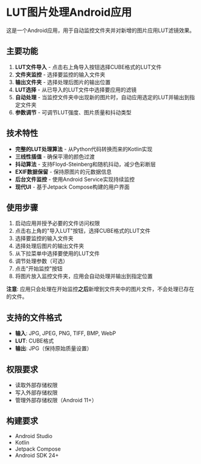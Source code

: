# LUT图片处理Android应用

这是一个Android应用，用于自动监控文件夹并对新增的图片应用LUT滤镜效果。

## 主要功能

1. **LUT文件导入** - 点击右上角导入按钮选择CUBE格式的LUT文件
2. **文件夹监控** - 选择要监控的输入文件夹
3. **输出文件夹** - 选择处理后图片的输出位置
4. **LUT选择** - 从已导入的LUT文件中选择要应用的滤镜
5. **自动处理** - 当监控文件夹中出现新的图片时，自动应用选定的LUT并输出到指定文件夹
6. **参数调节** - 可调节LUT强度、图片质量和抖动类型

## 技术特性

- **完整的LUT处理算法** - 从Python代码转换而来的Kotlin实现
- **三线性插值** - 确保平滑的颜色过渡
- **抖动算法** - 支持Floyd-Steinberg和随机抖动，减少色彩断层
- **EXIF数据保留** - 保持原图片的元数据信息
- **后台文件监控** - 使用Android Service实现持续监控
- **现代UI** - 基于Jetpack Compose构建的用户界面

## 使用步骤

1. 启动应用并授予必要的文件访问权限
2. 点击右上角的"导入LUT"按钮，选择CUBE格式的LUT文件
3. 选择要监控的输入文件夹
4. 选择处理后图片的输出文件夹
5. 从下拉菜单中选择要使用的LUT文件
6. 调节处理参数（可选）
7. 点击"开始监控"按钮
8. 将图片放入监控文件夹，应用会自动处理并输出到指定位置

**注意**: 应用只会处理在开始监控**之后**新增到文件夹中的图片文件，不会处理已存在的文件。

## 支持的文件格式

- **输入**: JPG, JPEG, PNG, TIFF, BMP, WebP
- **LUT**: CUBE格式
- **输出**: JPG（保持原始质量设置）

## 权限要求

- 读取外部存储权限
- 写入外部存储权限
- 管理外部存储权限（Android 11+）

## 构建要求

- Android Studio
- Kotlin
- Jetpack Compose
- Android SDK 24+